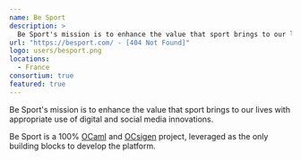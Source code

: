 ```yaml
---
name: Be Sport
description: > 
  Be Sport's mission is to enhance the value that sport brings to our lives with appropriate use of digital and social media innovations
url: "https://besport.com/ - [404 Not Found]"
logo: users/besport.png
locations: 
  - France
consortium: true
featured: true
---
```


Be Sport's mission is to enhance the value that sport brings to our lives with appropriate use of digital and social media innovations.
           
Be Sport is a 100% [OCaml](//ocaml.org/) and [OCsigen](https://ocsigen.org) project, leveraged as the only building blocks to develop the platform. 
